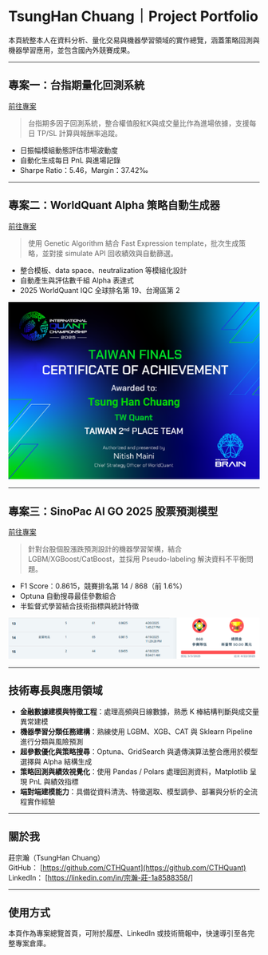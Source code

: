 # TsungHan Chuang｜Project Portfolio

本頁統整本人在資料分析、量化交易與機器學習領域的實作總覽，涵蓋策略回測與機器學習應用，並包含國內外競賽成果。

---

## 專案一：台指期量化回測系統  
[前往專案](https://github.com/CTHQuant/taifex-futures-backtesting)

> 台指期多因子回測系統，整合權值股紅K與成交量比作為進場依據，支援每日 TP/SL 計算與報酬率追蹤。

- 日振幅模組動態評估市場波動度
- 自動化生成每日 PnL 與進場記錄
- Sharpe Ratio：5.46，Margin：37.42‰

---

## 專案二：WorldQuant Alpha 策略自動生成器  
[前往專案](https://github.com/CTHQuant/worldquant-alpha-ga-optimizer)

> 使用 Genetic Algorithm 結合 Fast Expression template，批次生成策略，並對接 simulate API 回收績效與自動篩選。

- 整合模板、data space、neutralization 等模組化設計
- 自動產生與評估數千組 Alpha 表達式
- 2025 WorldQuant IQC 全球排名第 19、台灣區第 2

![IQC 排名證明](./assets/2025iqc_ranking.png)

---

## 專案三：SinoPac AI GO 2025 股票預測模型  
[前往專案](https://github.com/CTHQuant/ml-stock-prediction-optuna)

> 針對台股個股漲跌預測設計的機器學習架構，結合 LGBM/XGBoost/CatBoost，並採用 Pseudo-labeling 解決資料不平衡問題。

- F1 Score：0.8615，競賽排名第 14 / 868（前 1.6%）
- Optuna 自動搜尋最佳參數組合
- 半監督式學習結合技術指標與統計特徵

![AI GO 競賽成績證明](./assets/aigo_ranking.png)

---

## 技術專長與應用領域

- **金融數據建模與特徵工程**：處理高頻與日線數據，熟悉 K 棒結構判斷與成交量異常建模
- **機器學習分類任務建構**：熟練使用 LGBM、XGB、CAT 與 Sklearn Pipeline 進行分類與風險預測
- **超參數優化與策略搜尋**：Optuna、GridSearch 與遺傳演算法整合應用於模型選擇與 Alpha 結構生成
- **策略回測與績效視覺化**：使用 Pandas / Polars 處理回測資料，Matplotlib 呈現 PnL 與績效指標
- **端對端建模能力**：具備從資料清洗、特徵選取、模型調參、部署與分析的全流程實作經驗

---

## 關於我

莊宗瀚（TsungHan Chuang）  
GitHub： [https://github.com/CTHQuant](https://github.com/CTHQuant)  
LinkedIn： [https://linkedin.com/in/宗瀚-莊-1a8588358/]

---

## 使用方式

本頁作為專案總覽首頁，可附於履歷、LinkedIn 或技術簡報中，快速導引至各完整專案倉庫。

